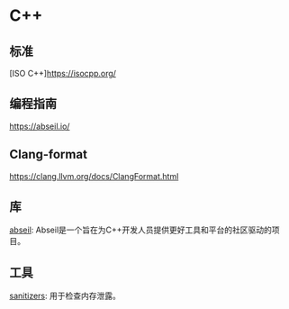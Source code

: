 # C++

## 标准

[ISO C++]<https://isocpp.org/>

## 编程指南

<https://abseil.io/>

## Clang-format

<https://clang.llvm.org/docs/ClangFormat.html>

## 库

[abseil](https://abseil.io/): Abseil是一个旨在为C++开发人员提供更好工具和平台的社区驱动的项目。

## 工具

[sanitizers](https://github.com/google/sanitizers): 用于检查内存泄露。
